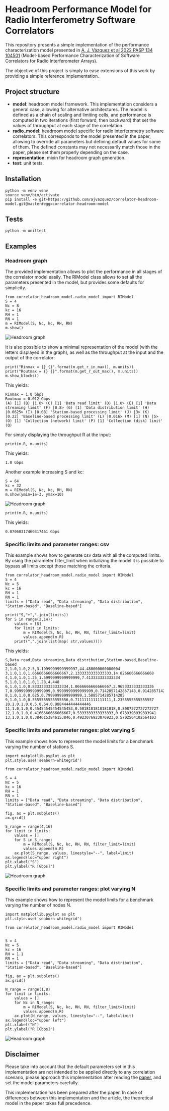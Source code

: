 # Headroom Performance Model for Radio Interferometry Software Correlators

This repository presents a simple implementation of the performance characterization 
model presented in [A. J. Vázquez et al 2022 PASP 134 104501](https://doi.org/10.1088/1538-3873/ac8dc2) (Model-based Performance Characterization of Software Correlators for Radio Interferometer Arrays).

The objective of this project is simply to ease extensions of this work by providing a simple reference implementation. 

## Project structure

* **model**: headroom model framework. This implementation considers a general case, allowing for alternative architectures. The model is defined as a chain of scaling and limiting cells, and performance is computed in two iterations (first forward, then backward) that set the values of throughput at each stage of the correlation.
* **radio_model**: headroom model specific for radio interferometry software correlators. This corresponds to the model presented in the paper, allowing to override all parameters but defining default values for some of them. The defined constants may not necessarily match those in the paper, please set them properly depending on the case.
* **representation**: mixin for headroom graph generation.
* **test**: unit tests.

## Installation

```
python -m venv venv
source venv/bin/activate
pip install -e git+https://github.com/ajvazquez/correlator-headroom-model.git@master#egg=correlator-headroom-model
```

## Tests

```
python -m unittest
```

## Examples

### Headroom graph

The provided implementation allows to plot the performance in all stages of the correlator model easily.
The RIModel class allows to set all the parameters presented in the model, but provides some defaults for simplicity.

```
from correlator_headroom_model.radio_model import RIModel
S = 4
Nc = 8
kc = 16
RH = 1
RN = 1
m = RIModel(S, Nc, kc, RH, RN)
m.show()
```
![Headroom graph](img/headroom_graph.png)

It is also possible to show a minimal representation of the model (with the letters displayed in the graph), as well as the throughput at the input and the output of the correlator:
```
print("Rinmax = {} {}".format(m.get_r_in_max(), m.units))
print("Routmax = {} {}".format(m.get_r_out_max(), m.units))
m.show_blocks()
```
This yields:
```
Rinmax = 1.0 Gbps
Routmax = 0.012 Gbps
(A) [1] (B) |1.0> (C) [1] 'Data read limit' (D) |1.0> (E) [1] 'Data streaming limit' (F) |0.8> (G) [1] 'Data distribution limit' (H) |0.0625> (I) [0.08] 'Station-based processing limit' (J) |3> (K) [0.22] 'Baseline-based processing limit' (L) |0.016> (M) [1] (N) |5> (O) [1] 'Collection (network) limit' (P) [1] 'Collection (disk) limit' (Q) 
```
For simply displaying the throughput R at the input:
```
print(m.R, m.units)
```
This yields:
```
1.0 Gbps
```
Another example increasing S and kc:
```
S = 64
kc = 32
m = RIModel(S, Nc, kc, RH, RN)
m.show(ymin=1e-3, ymax=10)
```
![Headroom graph](img/headroom_graph_2.png)

```
print(m.R, m.units)
```
This yields:
```
0.07060317460317461 Gbps
```


### Specific limits and parameter ranges: csv

This example shows how to generate csv data with all the computed limits. 
By using the parameter filter_limit when initializing the model it is possible to bypass all limits except those matching
the criteria.
```
from correlator_headroom_model.radio_model import RIModel
S = 4
Nc = 5
kc = 16
RH = 1
RN = 1
limits = ["Data read", "Data streaming", "Data distribution", "Station-based", "Baseline-based"]

print("S,"+",".join(limits))
for S in range(2,14):
    values = [S]
    for limit in limits:
        m = RIModel(S, Nc, kc, RH, RN, filter_limit=limit)
        values.append(m.R)
    print(",".join(list(map( str,values))))
```
This yields:
```
S,Data read,Data streaming,Data distribution,Station-based,Baseline-based
2,1.0,1.0,2.5,3.1999999999999997,44.480000000000004
3,1.0,1.0,1.6666666666666667,2.1333333333333333,14.826666666666668
4,1.0,1.0,1.25,1.5999999999999999,7.413333333333334
5,1.0,1.0,1.0,1.28,4.448
6,1.0,1.0,0.8333333333333334,1.0666666666666667,2.9653333333333336
7,0.9999999999999999,0.9999999999999999,0.7142857142857143,0.9142857142857144,2.1180952380952385
8,1.0,1.0,0.625,0.7999999999999999,1.5885714285714285
9,1.0,1.0,0.5555555555555556,0.7111111111111111,1.2355555555555557
10,1.0,1.0,0.5,0.64,0.9884444444444446
11,1.0,1.0,0.45454545454545453,0.5818181818181818,0.8087272727272727
12,1.0,1.0,0.4166666666666667,0.5333333333333333,0.6739393939393941
13,1.0,1.0,0.3846153846153846,0.4923076923076923,0.5702564102564103
```

### Specific limits and parameter ranges: plot varying S

This example shows how to represent the model limits for a benchmark varying the number of stations S.
```
import matplotlib.pyplot as plt
plt.style.use('seaborn-whitegrid')

from correlator_headroom_model.radio_model import RIModel

S = 4
Nc = 5
kc = 16
RH = 1
RN = 1
limits = ["Data read", "Data streaming", "Data distribution", "Station-based", "Baseline-based"]

fig, ax = plt.subplots()
ax.grid()

S_range = range(4,16)
for limit in limits:
    values = []
    for S in S_range:
        m = RIModel(S, Nc, kc, RH, RN, filter_limit=limit)
        values.append(m.R)
    ax.plot(S_range, values, linestyle="--", label=limit)
ax.legend(loc="upper right")
plt.xlabel("S")
plt.ylabel("R [Gbps]")
```
![Headroom graph](img/varying_S.png)

### Specific limits and parameter ranges: plot varying N

This example shows how to represent the model limits for a benchmark varying the number of nodes N.
```
import matplotlib.pyplot as plt
plt.style.use('seaborn-whitegrid')

from correlator_headroom_model.radio_model import RIModel


S = 4
Nc = 5
kc = 16
RH = 1.1
RN = 1
limits = ["Data read", "Data streaming", "Data distribution", "Station-based", "Baseline-based"]

fig, ax = plt.subplots()
ax.grid()

N_range = range(1,8)
for limit in limits:
    values = []
    for Nc in N_range:
        m = RIModel(S, Nc, kc, RH, RN, filter_limit=limit)
        values.append(m.R)
    ax.plot(N_range, values, linestyle="--", label=limit)
ax.legend(loc="upper left")
plt.xlabel("N")
plt.ylabel("R [Gbps]")
```
![Headroom graph](img/varying_N.png)

## Disclaimer

Please take into account that the default parameters set in this implementation are not intended to be applied directly to any correlation scenario, please approach
this implementation after reading the [paper](https://doi.org/10.1088/1538-3873/ac8dc2), and set the model parameters carefully.

This implementation has been prepared after the paper.
In case of differences between this implementation and the article, the theoretical model in the paper takes full precedence.
